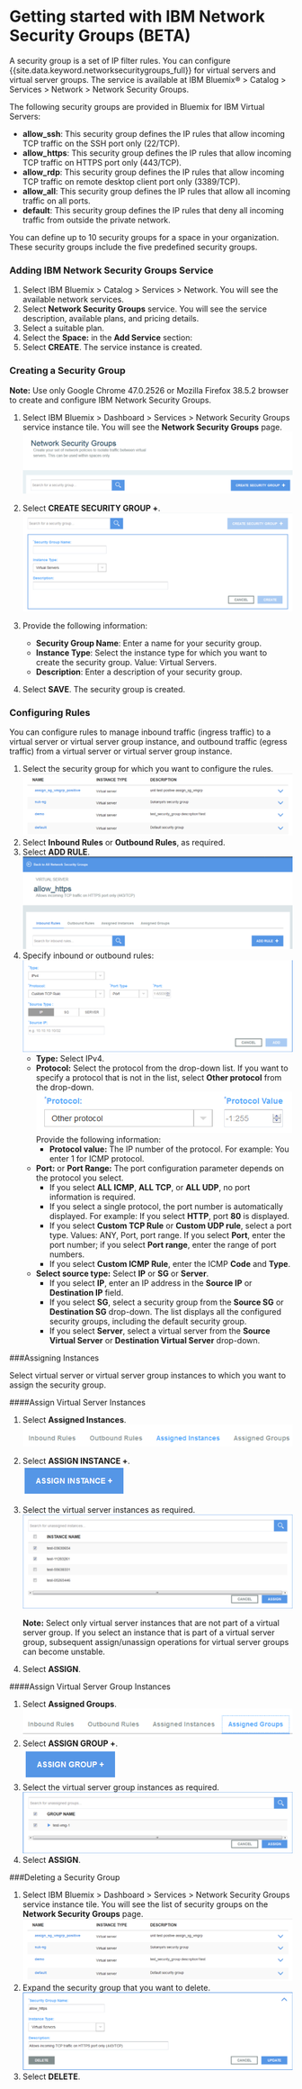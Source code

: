 # Getting started with IBM Network Security Groups (BETA)

A security group is a set of IP filter rules. You can configure {{site.data.keyword.networksecuritygroups_full}} for virtual servers and virtual server groups. The service is available at IBM Bluemix&reg; > Catalog > Services > Network > Network Security Groups.

The following security groups are provided in Bluemix for IBM Virtual Servers:

* **allow_ssh**: This security group defines the IP rules that allow incoming TCP traffic on the SSH port only (22/TCP).  
* **allow_https**: This security group defines the IP rules that allow incoming TCP traffic on HTTPS port only (443/TCP).  
* **allow_rdp**: This security group defines the IP rules that allow incoming TCP traffic on remote desktop client port only (3389/TCP).  
* **allow_all**: This security group defines the IP rules that allow all incoming traffic on all ports.  
* **default**: This security group defines the IP rules that deny all incoming traffic from outside the private network.  

You can define up to 10 security groups for a space in your organization. These security groups include the five predefined security groups. 

### Adding IBM Network Security Groups Service
1. Select IBM Bluemix > Catalog > Services > Network. You will see the available network services.
2. Select **Network Security Groups** service. You will see the service description, available plans, and pricing details. 
3. Select a suitable plan. 
4. Select the **Space:** in the **Add Service** section:  
5. Select **CREATE**. The service instance is created.

### Creating a Security Group

**Note:** Use only Google Chrome 47.0.2526 or Mozilla Firefox 38.5.2 browser to create and configure IBM Network Security Groups.

1. Select IBM Bluemix > Dashboard > Services > Network Security Groups service instance tile. You will see the **Network Security Groups** page.  
![](images/service_page.png)

2. Select **CREATE SECURITY GROUP +**.  
![](images/create.png)  
3. Provide the following information:
	* **Security Group Name**: Enter a name for your security group.
	* **Instance Type**: Select the instance type for which you want to create the security group. Value: Virtual Servers.  
	* **Description**: Enter a description of your security group.

4. Select **SAVE**. The security group is created.

### Configuring Rules

You can configure rules to manage inbound traffic (ingress traffic) to a virtual server or virtual server group instance, and outbound traffic (egress traffic) from a virtual server or virtual server group instance. 

1. Select the security group for which you want to configure the rules.  
![](images/select_group.png)  
2. Select **Inbound Rules** or **Outbound Rules**, as required.
3. Select **ADD RULE**.  
![](images/add_rule.png)
4. Specify inbound or outbound rules:  
	![](images/rules.png)  
	* **Type:** Select IPv4.  
	* **Protocol:** Select the protocol from the drop-down list. If you want to specify a protocol that is not in the list, select **Other protocol** from the drop-down.  
	![](images/other_protocol.png)  
	Provide the following information:  
	  * **Protocol value:** The IP number of the protocol. For example: You enter 1 for ICMP protocol.  
	* **Port:** or **Port Range:** The port configuration parameter depends on the protocol you select.  
		* If you select **ALL ICMP**, **ALL TCP**, or **ALL UDP**, no port information is required.  
		* If you select a single protocol, the port number is automatically displayed. For example: If you select **HTTP**, port **80** is displayed.  
		* If you select **Custom TCP Rule** or **Custom UDP rule**, select a port type. Values: ANY, Port, port range. If you select **Port**, enter the port number; if you select **Port range**, enter the range of port numbers.  
		* If you select **Custom ICMP Rule**, enter the ICMP **Code** and **Type**.
	* **Select source type:** Select **IP** or **SG** or **Server**.  
		* If you select **IP**, enter an IP address in the **Source IP** or **Destination IP** field.  
		* If you select **SG**, select a security group from the **Source SG** or **Destination SG** drop-down. The list displays all the configured security groups, including the default security group.  
		* If you select **Server**, select a virtual server from the **Source Virtual Server** or **Destination Virtual Server** drop-down.

###Assigning Instances

Select virtual server or virtual server group instances to which you want to assign the security group.  

####Assign Virtual Server Instances

1. Select **Assigned Instances**.  
![](images/assign_vm.png)  
2. Select **ASSIGN INSTANCE +**.  
![](images/assign_icon.png)  
3. Select the virtual server instances as required.  
![](images/select_instance.png)  

	**Note:** Select only virtual server instances that are not part of a virtual server group. If you select an instance that is part of a virtual server group, subsequent assign/unassign operations for virtual server groups can become unstable.
4. Select **ASSIGN**.
	
####Assign Virtual Server Group Instances

1. Select **Assigned Groups**.  
![](images/assign_group.png)
2. Select **ASSIGN GROUP +**.  
![](images/assign_group_icon.png)  
3. Select the virtual server group instances as required.  
![](images/select_group_instance.png)
4. Select **ASSIGN**.

###Deleting a Security Group

1. Select IBM Bluemix > Dashboard > Services > Network Security Groups service instance tile. You will see the list of security groups on the **Network Security Groups** page.  
![](images/select_group.png)
2. Expand the security group that you want to delete.
![](images/delete_sg.png)
3. Select **DELETE**.




